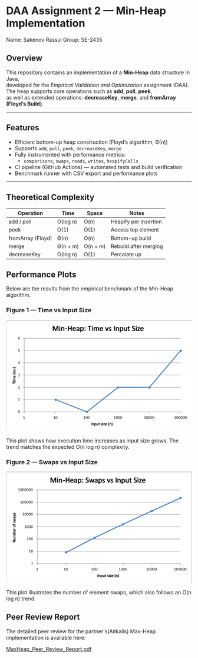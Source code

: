 # DAA Assignment 2 — Min-Heap Implementation

Name: Sakenov Rassul
Group: SE-2435


## Overview
This repository contains an implementation of a **Min-Heap** data structure in Java,  
developed for the *Empirical Validation and Optimization* assignment (DAA).  
The heap supports core operations such as **add**, **poll**, **peek**,  
as well as extended operations: **decreaseKey**, **merge**, and **fromArray (Floyd’s Build)**.

---

## Features
- Efficient bottom-up heap construction (Floyd’s algorithm, Θ(n))
- Supports `add`, `poll`, `peek`, `decreaseKey`, `merge`
- Fully instrumented with performance metrics:
    - `comparisons`, `swaps`, `reads`, `writes`, `heapifyCalls`
- CI pipeline (GitHub Actions) — automated tests and build verification
- Benchmark runner with CSV export and performance plots

---

## Theoretical Complexity

| Operation        | Time        | Space        | Notes                  |
|------------------|-------------|--------------|------------------------|
| add / poll       | O(log n)    | O(n)         | Heapify per insertion  |
| peek             | O(1)        | O(1)         | Access top element     |
| fromArray (Floyd)| Θ(n)        | O(n)         | Bottom-up build        |
| merge            | Θ(n + m)    | O(n + m)     | Rebuild after merging  |
| decreaseKey      | O(log n)    | O(1)         | Percolate up           |

## Performance Plots

Below are the results from the empirical benchmark of the Min-Heap algorithm.

### Figure 1 — Time vs Input Size
![Time vs N](docs/performance-plots/time_vs_n.png)

This plot shows how execution time increases as input size grows.
The trend matches the expected O(n log n) complexity.

### Figure 2 — Swaps vs Input Size
![Swaps vs N](docs/performance-plots/swaps_vs_n.png)

This plot illustrates the number of element swaps, 
which also follows an O(n log n) trend.

## Peer Review Report

The detailed peer review for the partner's(Aitkalis) 
Max-Heap implementation is available here:

[MaxHeap_Peer_Review_Report.pdf](docs/performance-plots/MaxHeap_Peer_Review_Report.pdf)


